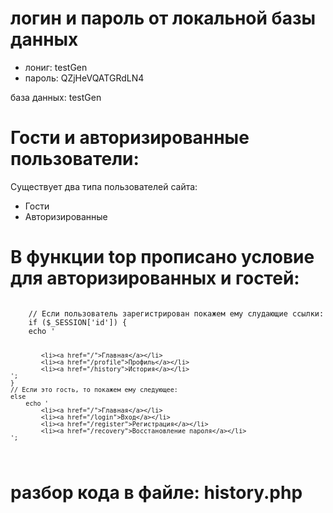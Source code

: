 # логин и пароль от локальной базы данных

* лониг: testGen
* пароль: QZjHeVQATGRdLN4

база данных: testGen

# Гости и авторизированные пользователи:

Существует два типа пользователей сайта:
* Гости
* Авторизированные

# В функции top прописано условие для авторизированных и гостей:
<code>
	// Если пользователь зарегистрирован покажем ему слудающие ссылки:
	if ($_SESSION['id']) {
	echo '
		
			<li><a href="/">Главная</a></li>
			<li><a href="/profile">Профиль</a></li>
			<li><a href="/history">История</a></li>
	';
	}
	// Если это гость, то покажем ему следующее:
	else
		echo '
			<li><a href="/">Главная</a></li>
			<li><a href="/login">Вход</a></li>
			<li><a href="/register">Регистрация</a></li>
			<li><a href="/recovery">Восстановление пароля</a></li>
	';
</code>

# разбор кода в файле: history.php

<code>
	<script type="text/javascript" charset="utf-8" async defer>
		
		// Функция подгрузки контента (без перезагрузки страницы) из файла loader.php
		// загружает по 2 записи
		function load_history() {
			// body func...
			$.get('/loader', function( data ){
				// Выводим в id internalContent контент из БД
				// функция append(); добавляет контент к блоку
				

				// Обработчик данных из БД:

				// если у нас данные пришли (empty)
				if ( data == 'empty' ){
				 	$('#internalContent').text('История пуста'); // то запишем в него текст что История пуста
				}

				// Запишем второй обработчик для конца списка
				// если у нас data не ровняется end то дописываем в див (#internalContent) данные полученные из php скрипта
				// Т.е. то что находится в таблице
				else if ( data != 'end' ){
				 	$('#internalContent').append(data);
				}
			
			});
		}

		// вызываем функцию глобально,
		// т.е. чтобы контент сразу отображался на странице без нажатия на кнопку
		jQuery(document).ready(function() {
			load_history();
		});

	</script>
</code>

# Добавлена настройка защиты авторизации по email

 В БД записывается результат выбора пользователя
* Включить подтверждение входа это всегда (1)
* Выключить подтверждение входа это всегда (0)

# Автовыбор опций:
С помощью str_replace(); мы ищем в сессии выбор пользователя, и результат записываем в опции
<code>
	
	<select id="protected">
	<?=str_replace('"'.$_SESSION['protected'].'"', '"'.$_SESSION['protected'].'" selected', '<option value="0">Выключить подтвеждение входа</option><option value="1">Включить подтвеждение входа</option>')?>
	</select>

</code>

# Добавлена функция отправки кода подтверждения на email юзернейма для авторизации на сайте
Функцию можно включить или отключить в настройках профиля юзернейма

# ссылки на учебные материалы:

Огромное спасибо каналу: https://www.youtube.com/channel/UCpEWlcj5rkU1H9vkIf9Lb5g 
За этот прекрасный видеокурс по php
